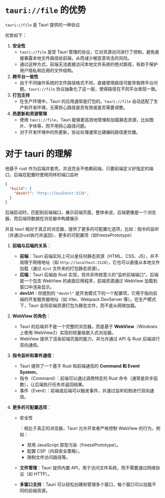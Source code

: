 # `tauri://file` 的优势

`tauri://file` 是 Tauri 提供的一种协议

优势如下：

1. **安全性**
   - `tauri://file` 是受 Tauri 管理的协议，它对资源访问进行了控制，避免直接暴露本地文件路径给前端，从而减少被恶意攻击的风险。
   - 通过这种方式，前端无法直接访问本地文件系统的绝对路径，有助于保护用户隐私和应用的文件结构。
2. **跨平台一致性**
   - 由于不同操作系统的文件路径格式不同，直接使用路径可能导致跨平台问题。`tauri://file` 协议抽象化了这一层，使得路径在不同平台表现一致。
3. **打包支持**
   - 在生产环境中，Tauri 的应用通常是打包的。`tauri://file` 自动适配了生产和开发环境，无需担心路径是否有效或是否需要调整。
4. **热更新和资源管理**
   - 使用 `tauri://file`，Tauri 能够更高效地管理和加载静态资源，比如图片、字体等，而不用担心路径问题。
   - 对于开发环境中的热更新，协议处理通常比硬编码路径更优雅。







# 对于 tauri 的理解

他基于 rust 作为后端并套壳，并且完全不依赖前端，只要前端定义好指定的端口，后端在配置时使用同样的端口监听

```json
{
  "build": {
    "devUrl": "http://localhost:3128",
  }
}
```

后端启动时，匹配到前端端口，展示前端页面，整体来说，后端更像是一个浏览器，而后端将数据在浏览器中构建展示

并且 tauri 相对于真正的浏览器，提供了更多的可配置化选项，比如：指令的监听（并通过rust执行并返回）、更多的可配置项（如freezePrototype）



1. **前端与后端的关系**：

   - **前端**：Tauri 前端实际上可以是任何静态资源（HTML、CSS、JS），并不局限于网络地址（如 `http://localhost:3128`），它也可以直接从本地文件加载（通过 `dist` 文件夹的打包静态资源）。
   - **后端**：Tauri 后端由 Rust 实现，但并非传统意义的“监听前端端口”。后端是一个包含 WebView 的桌面应用程序，前端资源通过 WebView 加载到窗口中渲染显示。
   - **devUrl**：你提到的 `"devUrl"` 是开发模式下的一个配置项，它用于指向前端的开发服务器地址（如 Vite、Webpack DevServer 等）。在生产模式下，Tauri 会将前端资源打包为静态文件，而不是从网络加载。

2. **WebView 的角色**：

   - Tauri 的后端并不是一个完整的浏览器，而是基于 **WebView**（Windows 上使用 WebView2）实现的轻量级嵌入式浏览器。
   - WebView 提供了渲染前端页面的能力，并允许通过 API 与 Rust 后端进行双向通信。

3. **指令监听和事件通信**：

   - Tauri 提供了一个基于 Rust 和前端通信的 **Command 和 Event System**。
   - 指令（Command）：前端可以通过调用特定的 Rust 命令（通常是异步函数），让后端执行任务并返回结果。
   - 事件（Event）：前端或后端可以触发事件，并通过监听机制进行双向通信。

4. **更多的可配置选项**：

   - 安全性

     ：相比于真正的浏览器，Tauri 允许开发者严格控制 WebView 的行为，例如：

     - 禁用 JavaScript 原型污染（freezePrototype）。
     - 配置 CSP（内容安全策略）。
     - 限制文件访问路径等。

   - **文件管理**：Tauri 提供内置 API，用于访问文件系统，而不需要通过网络协议（如 HTTP）。

   - **多窗口支持**：Tauri 可以轻松创建和管理多个窗口，每个窗口可以加载不同的前端资源。

